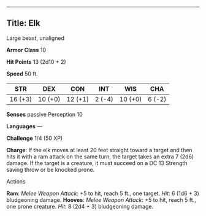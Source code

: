 -------------------------
Title: Elk
-------------------------


Large beast, unaligned

**Armor Class** 10

**Hit Points** 13 (2d10 + 2)

**Speed** 50 ft.

| STR    | DEX     | CON     | INT     | WIS     | CHA
|---------| -------- |--------- |--------- |---------| --------
| 16 (+3)   | 10 (+0)   | 12 (+1)   | 2 (-4)   | 10 (+0)   | 6 (-2)

**Senses** passive Perception 10

**Languages** —

**Challenge** 1/4 (50 XP)


**Charge**: If the elk moves at least 20 feet straight toward a
target and then hits it with a ram attack on the same turn, the
target takes an extra 7 (2d6) damage. If the target is a creature,
it must succeed on a DC 13 Strength saving throw or be
knocked prone.


Actions

**Ram**: *Melee Weapon Attack*: +5 to hit, reach 5 ft., one target.
*Hit*: 6 (1d6 + 3) bludgeoning damage.
**Hooves**: *Melee Weapon Attack*: +5 to hit, reach 5 ft., one
prone creature. *Hit*: 8 (2d4 + 3) bludgeoning damage.

